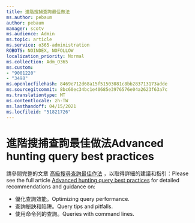 ```yaml
---
title: 進階搜捕查詢最佳做法
ms.author: pebaum
author: pebaum
manager: scotv
ms.audience: Admin
ms.topic: article
ms.service: o365-administration
ROBOTS: NOINDEX, NOFOLLOW
localization_priority: Normal
ms.collection: Adm_O365
ms.custom:
- "9001220"
- "3498"
ms.openlocfilehash: 8469e712d68a15f51503081c8bb283713173adde
ms.sourcegitcommit: 8bc60ec34bc1e40685e3976576e04a2623f63a7c
ms.translationtype: MT
ms.contentlocale: zh-TW
ms.lasthandoff: 04/15/2021
ms.locfileid: "51821726"
---
```

# <a name="advanced-hunting-query-best-practices"></a><span data-ttu-id="c0ae8-102">進階搜捕查詢最佳做法</span><span class="sxs-lookup"><span data-stu-id="c0ae8-102">Advanced hunting query best practices</span></span>

<span data-ttu-id="c0ae8-103">請參閱完整的文章 [高級搜尋查詢最佳作法](https://docs.microsoft.com/windows/security/threat-protection/microsoft-defender-atp/advanced-hunting-best-practices#optimize-query-performance) ，以取得詳細的建議和指引：</span><span class="sxs-lookup"><span data-stu-id="c0ae8-103">Please see the full article [Advanced hunting query best practices](https://docs.microsoft.com/windows/security/threat-protection/microsoft-defender-atp/advanced-hunting-best-practices#optimize-query-performance) for detailed recommendations and guidance on:</span></span>
- <span data-ttu-id="c0ae8-104">優化查詢效能。</span><span class="sxs-lookup"><span data-stu-id="c0ae8-104">Optimizing query performance.</span></span>
- <span data-ttu-id="c0ae8-105">查詢秘訣和陷阱。</span><span class="sxs-lookup"><span data-stu-id="c0ae8-105">Query tips and pitfalls.</span></span>
- <span data-ttu-id="c0ae8-106">使用命令列的查詢。</span><span class="sxs-lookup"><span data-stu-id="c0ae8-106">Queries with command lines.</span></span>


